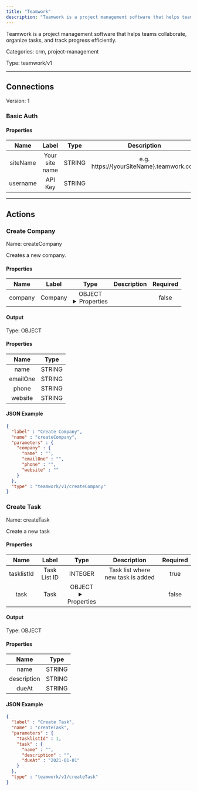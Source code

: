 ```yaml
---
title: "Teamwork"
description: "Teamwork is a project management software that helps teams collaborate, organize tasks, and track progress efficiently."
---
```


Teamwork is a project management software that helps teams collaborate, organize tasks, and track progress efficiently.


Categories: crm, project-management


Type: teamwork/v1

<hr />



## Connections

Version: 1


### Basic Auth

#### Properties

|      Name       |      Label     |     Type     |     Description     | Required |
|:---------------:|:--------------:|:------------:|:-------------------:|:--------:|
| siteName | Your site name | STRING | e.g. https://{yourSiteName}.teamwork.com | true |
| username | API Key | STRING |  | true |





<hr />



## Actions


### Create Company
Name: createCompany

Creates a new company.

#### Properties

|      Name       |      Label     |     Type     |     Description     | Required |
|:---------------:|:--------------:|:------------:|:-------------------:|:--------:|
| company | Company | OBJECT <details> <summary> Properties </summary> {STRING\(name), STRING\(emailOne), STRING\(phone), STRING\(website)} </details> |  | false |


#### Output



Type: OBJECT


#### Properties

|     Name     |     Type     |
|:------------:|:------------:|
| name | STRING |
| emailOne | STRING |
| phone | STRING |
| website | STRING |




#### JSON Example
```json
{
  "label" : "Create Company",
  "name" : "createCompany",
  "parameters" : {
    "company" : {
      "name" : "",
      "emailOne" : "",
      "phone" : "",
      "website" : ""
    }
  },
  "type" : "teamwork/v1/createCompany"
}
```


### Create Task
Name: createTask

Create a new task

#### Properties

|      Name       |      Label     |     Type     |     Description     | Required |
|:---------------:|:--------------:|:------------:|:-------------------:|:--------:|
| tasklistId | Task List ID | INTEGER | Task list where new task is added | true |
| task | Task | OBJECT <details> <summary> Properties </summary> {STRING\(name), STRING\(description), DATE\(dueAt)} </details> |  | false |


#### Output



Type: OBJECT


#### Properties

|     Name     |     Type     |
|:------------:|:------------:|
| name | STRING |
| description | STRING |
| dueAt | STRING |




#### JSON Example
```json
{
  "label" : "Create Task",
  "name" : "createTask",
  "parameters" : {
    "tasklistId" : 1,
    "task" : {
      "name" : "",
      "description" : "",
      "dueAt" : "2021-01-01"
    }
  },
  "type" : "teamwork/v1/createTask"
}
```




